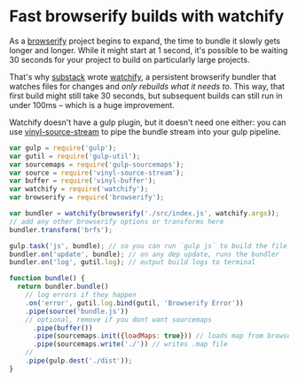 # Fast browserify builds with watchify

As a [browserify](http://github.com/substack/node-browserify) project begins to expand, the time to bundle it slowly gets longer and longer. While it might start at 1 second, it's possible to be waiting 30 seconds for your project to build on particularly large projects.

That's why [substack](http://github.com/substack) wrote [watchify](http://github.com/substack/watchify), a persistent browserify bundler that watches files for changes and *only rebuilds what it needs to*. This way, that first build might still take 30 seconds, but subsequent builds can still run in under 100ms – which is a huge improvement.

Watchify doesn't have a gulp plugin, but it doesn't need one either: you can use [vinyl-source-stream](http://github.com/hughsk/vinyl-source-stream) to pipe the bundle stream into your gulp pipeline.

``` javascript
var gulp = require('gulp');
var gutil = require('gulp-util');
var sourcemaps = require('gulp-sourcemaps');
var source = require('vinyl-source-stream');
var buffer = require('vinyl-buffer');
var watchify = require('watchify');
var browserify = require('browserify');

var bundler = watchify(browserify('./src/index.js', watchify.args));
// add any other browserify options or transforms here
bundler.transform('brfs');

gulp.task('js', bundle); // so you can run `gulp js` to build the file
bundler.on('update', bundle); // on any dep update, runs the bundler
bundler.on('log', gutil.log); // output build logs to terminal

function bundle() {
  return bundler.bundle()
    // log errors if they happen
    .on('error', gutil.log.bind(gutil, 'Browserify Error'))
    .pipe(source('bundle.js'))
    // optional, remove if you dont want sourcemaps
      .pipe(buffer())
      .pipe(sourcemaps.init({loadMaps: true})) // loads map from browserify file
      .pipe(sourcemaps.write('./')) // writes .map file
    //
    .pipe(gulp.dest('./dist'));
}
```
